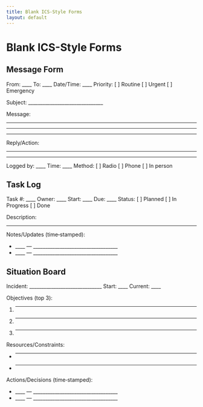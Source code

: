 ```yaml
---
title: Blank ICS-Style Forms
layout: default
---
```


<!-- markdownlint-disable MD035 -->

# Blank ICS-Style Forms

## Message Form
From: ____  To: ____  Date/Time: ____  Priority: [ ] Routine [ ] Urgent [ ] Emergency

Subject: _______________________________

Message:
________________________________________
________________________________________
________________________________________

Reply/Action:
________________________________________
________________________________________

Logged by: ____  Time: ____  Method: [ ] Radio [ ] Phone [ ] In person

## Task Log
Task #: ____  Owner: ____  Start: ____  Due: ____  Status: [ ] Planned [ ] In Progress [ ] Done

Description:
________________________________________

Notes/Updates (time‑stamped):
- ____ — ___________________________________
- ____ — ___________________________________

## Situation Board
Incident: ______________________________  Start: ____  Current: ____

Objectives (top 3):
1) ______________________________________
2) ______________________________________
3) ______________________________________

Resources/Constraints:
- ________________________________________
- ________________________________________

Actions/Decisions (time‑stamped):
- ____ — ___________________________________
- ____ — ___________________________________
